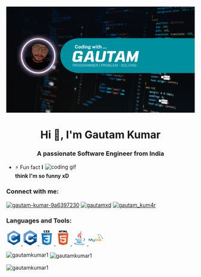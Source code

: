 ![logo](https://github.com/gautamkumar1/gautamkumar1/blob/main/github%20banner%201.png)
<h1 align="center">Hi 👋, I'm Gautam Kumar</h1>
<h3 align="center">A passionate Software Engineer from India</h3>
<img align="right" alt="coding gif" width="400" src="https://i.pinimg.com/originals/bd/4e/d3/bd4ed327189c2a56695beb91cd534570.gif">


- ⚡ Fun fact **I think I'm so funny xD**

<h3 align="left">Connect with me:</h3>
<p align="left">
<a href="https://linkedin.com/in/gautam-kumar-9a6397230" target="blank"><img align="center" src="https://raw.githubusercontent.com/rahuldkjain/github-profile-readme-generator/master/src/images/icons/Social/linked-in-alt.svg" alt="gautam-kumar-9a6397230" height="30" width="40" /></a>
 <a href="https://auth.geeksforgeeks.org/user/gautamxd" target="blank"><img align="center" src="https://raw.githubusercontent.com/rahuldkjain/github-profile-readme-generator/master/src/images/icons/Social/geeks-for-geeks.svg" alt="gautamxd" height="30" width="40" /></a>
<a href="https://www.leetcode.com/gautam_kum4r" target="blank"><img align="center" src="https://raw.githubusercontent.com/rahuldkjain/github-profile-readme-generator/master/src/images/icons/Social/leet-code.svg" alt="gautam_kum4r" height="30" width="40" /></a>
</p>

<h3 align="left">Languages and Tools:</h3>
<p align="left"> <a href="https://www.cprogramming.com/" target="_blank" rel="noreferrer"> <img src="https://raw.githubusercontent.com/devicons/devicon/master/icons/c/c-original.svg" alt="c" width="40" height="40"/> </a> <a href="https://www.w3schools.com/cpp/" target="_blank" rel="noreferrer"> <img src="https://raw.githubusercontent.com/devicons/devicon/master/icons/cplusplus/cplusplus-original.svg" alt="cplusplus" width="40" height="40"/> </a> <a href="https://www.w3schools.com/css/" target="_blank" rel="noreferrer"> <img src="https://raw.githubusercontent.com/devicons/devicon/master/icons/css3/css3-original-wordmark.svg" alt="css3" width="40" height="40"/> </a> <a href="https://www.w3.org/html/" target="_blank" rel="noreferrer"> <img src="https://raw.githubusercontent.com/devicons/devicon/master/icons/html5/html5-original-wordmark.svg" alt="html5" width="40" height="40"/> </a> <a href="https://www.java.com" target="_blank" rel="noreferrer"> <img src="https://raw.githubusercontent.com/devicons/devicon/master/icons/java/java-original.svg" alt="java" width="40" height="40"/> </a> <a href="https://www.mysql.com/" target="_blank" rel="noreferrer"> <img src="https://raw.githubusercontent.com/devicons/devicon/master/icons/mysql/mysql-original-wordmark.svg" alt="mysql" width="40" height="40"/> </a> </p>

<p><img align="left" src="https://github-readme-stats.vercel.app/api/top-langs?username=gautamkumar1&show_icons=true&locale=en&layout=compact" alt="gautamkumar1" /></p>

<p>&nbsp;<img align="center" src="https://github-readme-stats.vercel.app/api?username=gautamkumar1&show_icons=true&locale=en" alt="gautamkumar1" /></p>

<p><img align="center" src="https://github-readme-streak-stats.herokuapp.com/?user=gautamkumar1&" alt="gautamkumar1" /></p>
